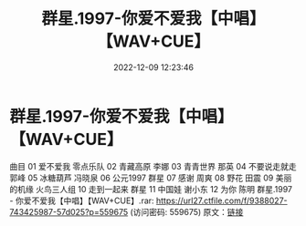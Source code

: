 ﻿---
title: 群星.1997-你爱不爱我【中唱】【WAV+CUE】
date: 2022-12-09 12:23:46
categories: WAV车载音乐、镜像
tags: 华语中文
---
# 群星.1997-你爱不爱我【中唱】【WAV+CUE】

曲目
01 爱不爱我 零点乐队
02 青藏高原 李娜
03 青青世界 那英
04 不要说走就走 郭峰
05 冰糖葫芦 冯晓泉
06 公元1997 群星
07 感谢 周爽
08 野花 田震
09 美丽的机缘 火鸟三人组
10 走到一起来 群星
11 中国娃 谢小东
12 为你 陈明
群星.1997 - 你爱不爱我【中唱】【WAV+CUE】.rar: https://url27.ctfile.com/f/9388027-743425987-57d025?p=559675
(访问密码: 559675)
原文：[链接](https://blog.sina.com.cn/s/blog_1647c7e76010310iu.html)